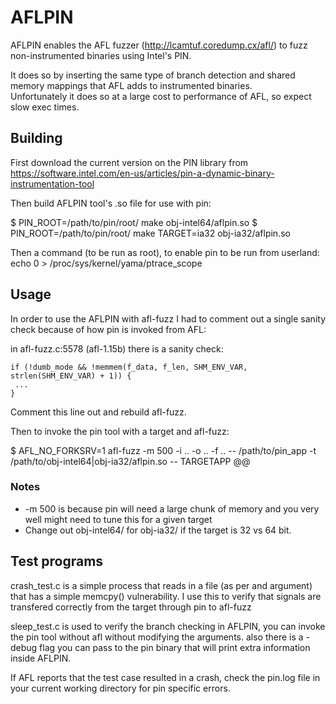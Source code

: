 # AFLPIN

AFLPIN enables the AFL fuzzer (http://lcamtuf.coredump.cx/afl/) to fuzz non-instrumented binaries using Intel's PIN. 

It does so by inserting the same type of branch detection and shared memory mappings that AFL adds to instrumented binaries.  
Unfortunately it does so at a large cost to performance of AFL, so expect slow exec times.

## Building

First download the current version on the PIN library from https://software.intel.com/en-us/articles/pin-a-dynamic-binary-instrumentation-tool

Then build AFLPIN tool's .so file for use with pin:

$ PIN_ROOT=/path/to/pin/root/ make obj-intel64/aflpin.so
$ PIN_ROOT=/path/to/pin/root/ make TARGET=ia32 obj-ia32/aflpin.so

Then a command (to be run as root), to enable pin to be run from userland:
echo 0 > /proc/sys/kernel/yama/ptrace_scope

## Usage

In order to use the AFLPIN with afl-fuzz I had to comment out a single sanity check because of how pin is invoked from AFL:

in afl-fuzz.c:5578 (afl-1.15b) there is a sanity check:

    if (!dumb_mode && !memmem(f_data, f_len, SHM_ENV_VAR, strlen(SHM_ENV_VAR) + 1)) {
     ...
    }

Comment this line out and rebuild afl-fuzz.

Then to invoke the pin tool with a target and afl-fuzz:

$ AFL_NO_FORKSRV=1 afl-fuzz -m 500 -i .. -o .. -f .. -- /path/to/pin_app -t /path/to/obj-intel64|obj-ia32/aflpin.so -- TARGETAPP @@

### Notes

*  -m 500   is because pin will need a large chunk of memory and you very well might need to tune this for a given target
*  Change out obj-intel64/ for obj-ia32/ if the target is 32 vs 64 bit.


## Test programs

crash_test.c is a simple process that reads in a file (as per and argument) that has a simple memcpy() vulnerability. 
	I use this to verify that signals are transfered correctly from the target through pin to afl-fuzz

sleep_test.c is used to verify the branch checking in AFLPIN, you can invoke the pin tool without afl without modifying 
the arguments.  also there is a -debug flag you can pass to the pin binary that will print extra information inside AFLPIN.

If AFL reports that the test case resulted in a crash, check the pin.log file in your current working directory for pin specific errors.